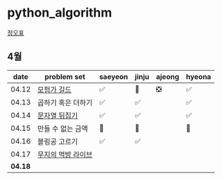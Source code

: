 # python_algorithm

[정오표](https://github.com/ndb796/python-for-coding-test/blob/master/notice.md)

## 4월

| date      | problem set                                                                           | saeyeon | jinju | ajeong | hyeona |
| --------- | ------------------------------------------------------------------------------------- | ------- | ----- | ------ | ------ |
| 04.12     | [모험가 길드](https://www.acmicpc.net/problem/25538)                                  | ✅      | 🔺    | ❎     |   ✅   |
| 04.13     | 곱하기 혹은 더하기                                                                    | ✅      | ✅    |        |   ✅   |
| 04.14     | [문자열 뒤집기](https://www.acmicpc.net/problem/1439)                                 | ✅      | ✅    |        |   ✅   |
| 04.15     | 만들 수 없는 금액                                                                     | 🔺      | 🔺    |        |   🔺   |
| 04.16     | 볼링공 고르기                                                                         | ✅      | ✅    |        |        |
| 04.17     | [무지의 먹방 라이브](https://school.programmers.co.kr/learn/courses/30/lessons/42891) |         |       |        |        |
| **04.18** |                                                                                       |         |       |        |        |
